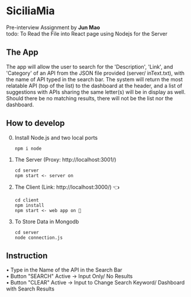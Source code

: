 # SiciliaMia

Pre-interview Assignment by **Jun Mao** </br>
todo: To Read the File into React page using Nodejs for the Server

## The App
  The app will allow the user to search for the 'Description', 'Link', and 'Category' of an API from the JSON file provided (server/ inText.txt), with the name of API typed in the search bar. The system will return the most relatable API (top of the list) to the dashboard at the header, and a list of suggestions with APIs sharing the same letter(s) will be in display as well. Should there be no matching results, there will not be the list nor the dashboard.

## How to develop

0. Install Node.js and two local ports 

     ```
     npm i node
     ```
      
1. The Server (Proxy: http://localhost:3001/) 

    ```
    cd server 
    npm start <- server on  
    ```  
    
2. The Client (Link: http://localhost:3000/) 👈
 
    ```
    cd client
    npm install
    npm start <- web app on 🚀
    ```
    
3. To Store Data in Mongodb

    ```
    cd server
    node connection.js
    ```
   
## Instruction
  • Type in the Name of the API in the Search Bar </br>
  • Button "SEARCH" Active -> Input Only/ No Results </br>
  • Button "CLEAR" Active -> Input to Change Search Keyword/ Dashboard with Search Results </br>
  
  
